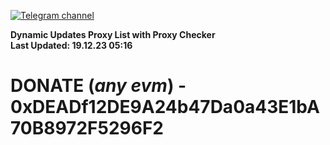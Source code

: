 [![Telegram channel](https://img.shields.io/endpoint?url=https://runkit.io/damiankrawczyk/telegram-badge/branches/master?url=https://t.me/n4z4v0d)](https://t.me/n4z4v0d) 

**Dynamic Updates Proxy List with Proxy Checker**  
**Last Updated: 19.12.23 05:16**

# DONATE (_any evm_) - 0xDEADf12DE9A24b47Da0a43E1bA70B8972F5296F2
